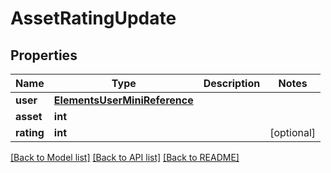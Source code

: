 # AssetRatingUpdate


## Properties

Name | Type | Description | Notes
------------ | ------------- | ------------- | -------------
**user** | [**ElementsUserMiniReference**](ElementsUserMiniReference.md) |  | 
**asset** | **int** |  | 
**rating** | **int** |  | [optional] 

[[Back to Model list]](../#documentation-for-models) [[Back to API list]](../#documentation-for-api-endpoints) [[Back to README]](../)


